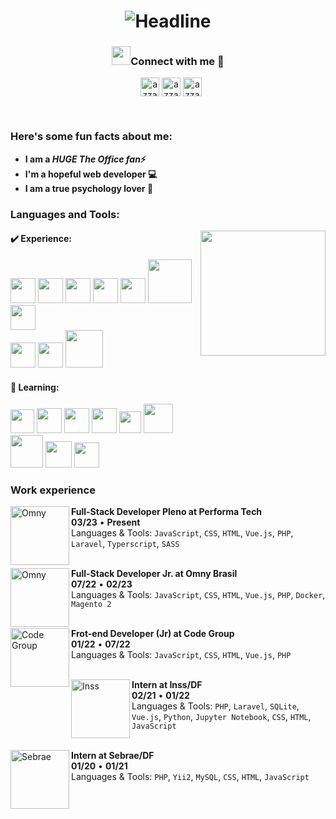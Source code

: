 <h1 align="center">
  <div align=center>
    <img
      src="https://readme-typing-svg.herokuapp.com?color=%236FDA44&size=32&center=true&vCenter=true&width=600&height=50&lines=Hi+there+I'm+Raquel+%F0%9F%91%8B;Front-End+Developer;Open-Source+Enthusiast;Problem+Solver;"
      alt="Headline" />
  </div>
</h1>

<h3 align="center"> <img src="https://media.giphy.com/media/iY8CRBdQXODJSCERIr/giphy.gif" width="30" height="30">Connect
  with me 🤝 </h3>

<p align="center">

<div align="center" class="icons-social" style="margin-left: 10px;">
  <a href="https://www.linkedin.com/in/raquel-reclizek/" target="blank"><img align="center"
      src="https://img.shields.io/badge/linkedin-%231DA1F2.svg?style=for-the-badge&logo=linkedin&logoColor=white"
      alt="azzar" height="30" /></a>
  <a href="mailto: raquelreclizek@gmail.com" target="blank"><img align="center"
      src="https://img.shields.io/badge/gmail-EA4335.svg?style=for-the-badge&logo=gmail&logoColor=white" alt="azzar"
      height="30" /></a>
  <a href="https://www.instagram.com/raquelizek/" target="blank"><img align="center"
      src="https://img.shields.io/badge/instagram-%23E4405F.svg?style=for-the-badge&logo=Instagram&logoColor=white"
      alt="azzar" height="30" /></a>
  </p>
</div>

</p>
<br>
<h3> Here's some fun facts about me: </h3>

- **I am a ***HUGE The Office fan***⚡**
- **I'm a hopeful web developer 💻**
- **I am a true psychology lover 🧠**

<h3 align="left">Languages and Tools:</h3>
<a target="_blank" align="center">
  <img src="https://i.ibb.co/b633qsV/Pics-Art-11-30-03-56-57.png" align="right" height="auto" width="200"
    style="max-width: 100%;">

</a>


<h4>✔️ Experience:</h4>
<a target="_blank" rel="noopener noreferrer" href="https://raw.githubusercontent.com/dustin100/dustin100/master/assests/javascript-plain.svg"><img src="https://raw.githubusercontent.com/dustin100/dustin100/master/assests/javascript-plain.svg" height="auto" width="40" style="max-width: 100%;"></a>
<a target="_blank" rel="noopener noreferrer" href="https://raw.githubusercontent.com/dustin100/dustin100/master/assests/css3-original.svg"><img src="https://raw.githubusercontent.com/dustin100/dustin100/master/assests/css3-original.svg" height="auto" width="40" style="max-width: 100%;"></a>
<a target="_blank" rel="noopener noreferrer" href="https://raw.githubusercontent.com/dustin100/dustin100/master/assests/html5-original.svg"><img src="https://raw.githubusercontent.com/dustin100/dustin100/master/assests/html5-original.svg" height="auto" width="40" style="max-width: 100%;"></a>
<a target="_blank" rel="noopener noreferrer" href="https://raw.githubusercontent.com/dustin100/dustin100/master/assests/bootstrap-plain.svg"><img src="https://raw.githubusercontent.com/dustin100/dustin100/master/assests/bootstrap-plain.svg" height="auto" width="40" style="max-width: 100%;"></a>
<a target="_blank" rel="noopener noreferrer" href="https://raw.githubusercontent.com/dustin100/dustin100/master/assests/bootstrap-plain.svg"><img src="https://upload.wikimedia.org/wikipedia/commons/9/9a/Laravel.svg" height="auto" width="40" style="max-width: 100%;"></a>
<a target="_blank" rel="noopener noreferrer" href="https://raw.githubusercontent.com/dustin100/dustin100/master/assests/bootstrap-plain.svg"><img src="https://www.php.net/images/logos/new-php-logo.svg" height="auto" width="70" style="max-width: 100%;"></a>
<a target="_blank" rel="noopener noreferrer" href="https://raw.githubusercontent.com/dustin100/dustin100/master/assests/bootstrap-plain.svg"><img src="https://cdn.freebiesupply.com/logos/large/2x/composer-logo-svg-vector.svg" height="auto" width="40" style="max-width: 100%;"></a>
<br>
<a target="_blank" rel="noopener noreferrer" href="https://raw.githubusercontent.com/dustin100/dustin100/master/assests/bootstrap-plain.svg"><img src="https://git-scm.com/images/logos/downloads/Git-Icon-1788C.png" height="auto" width="40" style="max-width: 100%;"></a>
<a target="_blank" rel="noopener noreferrer" href="https://raw.githubusercontent.com/dustin100/dustin100/master/assests/bootstrap-plain.svg"><img src="https://upload.wikimedia.org/wikipedia/commons/thumb/a/af/Tux.png/220px-Tux.png" height="auto" width="40" style="max-width: 100%;"></a>
<a target="_blank" rel="noopener noreferrer" href="https://raw.githubusercontent.com/dustin100/dustin100/master/assests/bootstrap-plain.svg"><img src="https://logodownload.org/wp-content/uploads/2016/10/mysql-logo.png" height="auto" width="60" style="max-width: 100%;"></a>



<h4>🚧 Learning:</h4> 
<a target="_blank" rel="noopener noreferrer" href="https://raw.githubusercontent.com/dustin100/dustin100/master/assests/bootstrap-plain.svg"><img src="https://upload.wikimedia.org/wikipedia/commons/thumb/4/4c/Typescript_logo_2020.svg/1024px-Typescript_logo_2020.svg.png" height="auto" width="38" style="max-width: 100%;"></a>
<a target="_blank" rel="noopener noreferrer" href="https://raw.githubusercontent.com/dustin100/dustin100/master/assests/bootstrap-plain.svg"><img src="https://upload.wikimedia.org/wikipedia/commons/thumb/a/a7/React-icon.svg/2300px-React-icon.svg.png" height="auto" width="40" style="max-width: 100%;"></a>
<a target="_blank" rel="noopener noreferrer" href="https://raw.githubusercontent.com/dustin100/dustin100/master/assests/bootstrap-plain.svg"><img src="https://upload.wikimedia.org/wikipedia/commons/thumb/d/d5/Tailwind_CSS_Logo.svg/2048px-Tailwind_CSS_Logo.svg.png" height="auto" width="40" style="max-width: 100%;"></a>
<a target="_blank" rel="noopener noreferrer" href="https://raw.githubusercontent.com/dustin100/dustin100/master/assests/bootstrap-plain.svg"><img src="https://upload.wikimedia.org/wikipedia/commons/thumb/9/95/Vue.js_Logo_2.svg/512px-Vue.js_Logo_2.svg.png" height="auto" width="40" style="max-width: 100%;"></a>
<a target="_blank" rel="noopener noreferrer" href="https://raw.githubusercontent.com/dustin100/dustin100/master/assests/bootstrap-plain.svg"><img src="https://cdn.worldvectorlogo.com/logos/nodejs-icon.svg" height="auto" width="35" style="max-width: 100%;"></a>
<a target="_blank" rel="noopener noreferrer" href="https://raw.githubusercontent.com/dustin100/dustin100/master/assests/bootstrap-plain.svg"><img src="https://upload.wikimedia.org/wikipedia/commons/thumb/a/ae/Nuxt_logo.svg/512px-Nuxt_logo.svg.png?20201218211241" height="auto" width="47" style="max-width: 100%;"></a>
<br>
<a target="_blank" rel="noopener noreferrer" href="https://raw.githubusercontent.com/dustin100/dustin100/master/assests/bootstrap-plain.svg"><img src="https://upload.wikimedia.org/wikipedia/commons/thumb/3/38/SQLite370.svg/1280px-SQLite370.svg.png" height="auto" width="52" style="max-width: 100%;"></a>
<a target="_blank" rel="noopener noreferrer" href="https://raw.githubusercontent.com/dustin100/dustin100/master/assests/bootstrap-plain.svg"><img src="https://cdn.icon-icons.com/icons2/2415/PNG/512/mongodb_original_logo_icon_146424.png" height="auto" width="42" style="max-width: 100%;"></a>
<a target="_blank" rel="noopener noreferrer" href="https://raw.githubusercontent.com/dustin100/dustin100/master/assests/bootstrap-plain.svg"><img src="https://cdn.worldvectorlogo.com/logos/docker.svg" height="auto" width="40" style="max-width: 100%;"></a>

### Work experience

<img align="left" height="94px" width="94px" alt="Omny" src="https://cdn-icons-png.flaticon.com/512/9677/9677900.png"/>

**Full-Stack Developer Pleno at Performa Tech** \
**03/23** • **Present** \
Languages & Tools: `JavaScript`, `CSS`, `HTML`, `Vue.js`, `PHP`, `Laravel`, `Typerscript`, `SASS`\
<br/>

<img align="left" height="94px" width="94px" alt="Omny" src="https://cdn-icons-png.flaticon.com/512/9677/9677900.png"/>

**Full-Stack Developer Jr. at Omny Brasil** \
**07/22** • **02/23** \
Languages & Tools: `JavaScript`, `CSS`, `HTML`, `Vue.js`, `PHP`, `Docker`, `Magento 2`\
<br/>

<img align="left" height="94px" width="94px" alt="Code Group" src="https://cdn-icons-png.flaticon.com/512/9677/9677900.png"/>

**Frot-end Developer (Jr) at Code Group** \
**01/22** • **07/22** \
Languages & Tools: `JavaScript`, `CSS`, `HTML`, `Vue.js`, `PHP`\
<br/>

<img align="left" height="94px" width="94px" alt="Inss" src="https://cdn-icons-png.flaticon.com/512/9677/9677900.png"/>

**Intern at Inss/DF** \
**02/21** • **01/22** \
Languages & Tools: `PHP`, `Laravel`, `SQLite`, `Vue.js`, `Python`, `Jupyter Notebook`, `CSS`, `HTML`, `JavaScript` \
<br/>

<img align="left" height="94px" width="94px" alt="Sebrae" src="https://cdn-icons-png.flaticon.com/512/9677/9677900.png"/>

**Intern at Sebrae/DF** \
**01/20** • **01/21** \
Languages & Tools: `PHP`, `Yii2`, `MySQL`, `CSS`, `HTML`, `JavaScript` \
<br/>
